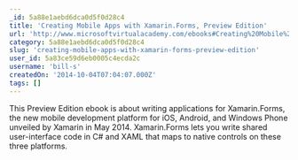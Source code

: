 ```yaml
---
_id: 5a88e1aebd6dca0d5f0d28c4
title: 'Creating Mobile Apps with Xamarin.Forms, Preview Edition'
url: 'http://www.microsoftvirtualacademy.com/ebooks#Creating%20Mobile%20Apps%20with%20Xamarin.Forms,%20Preview%20Edition'
category: 5a88e1aebd6dca0d5f0d28c4
slug: 'creating-mobile-apps-with-xamarin-forms-preview-edition'
user_id: 5a83ce59d6eb0005c4ecda2c
username: 'bill-s'
createdOn: '2014-10-04T07:04:07.000Z'
tags: []
---
```


This Preview Edition ebook is about writing applications for Xamarin.Forms, the new mobile development platform for iOS, Android, and Windows Phone unveiled by Xamarin in May 2014. Xamarin.Forms lets you write shared user-interface code in C# and XAML that maps to native controls on these three platforms.
